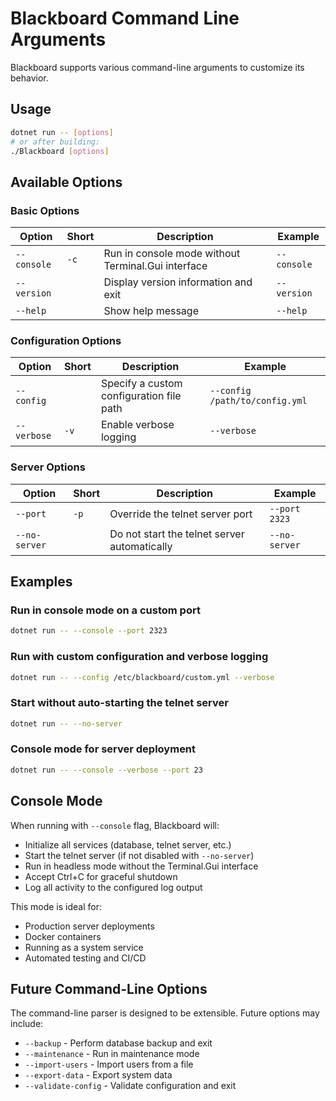 # Blackboard Command Line Arguments

Blackboard supports various command-line arguments to customize its behavior.

## Usage

```bash
dotnet run -- [options]
# or after building:
./Blackboard [options]
```

## Available Options

### Basic Options

| Option | Short | Description | Example |
|--------|--------|-------------|---------|
| `--console` | `-c` | Run in console mode without Terminal.Gui interface | `--console` |
| `--version` |  | Display version information and exit | `--version` |
| `--help` |  | Show help message | `--help` |

### Configuration Options

| Option | Short | Description | Example |
|--------|--------|-------------|---------|
| `--config` |  | Specify a custom configuration file path | `--config /path/to/config.yml` |
| `--verbose` | `-v` | Enable verbose logging | `--verbose` |

### Server Options

| Option | Short | Description | Example |
|--------|--------|-------------|---------|
| `--port` | `-p` | Override the telnet server port | `--port 2323` |
| `--no-server` |  | Do not start the telnet server automatically | `--no-server` |

## Examples

### Run in console mode on a custom port
```bash
dotnet run -- --console --port 2323
```

### Run with custom configuration and verbose logging
```bash
dotnet run -- --config /etc/blackboard/custom.yml --verbose
```

### Start without auto-starting the telnet server
```bash
dotnet run -- --no-server
```

### Console mode for server deployment
```bash
dotnet run -- --console --verbose --port 23
```

## Console Mode

When running with `--console` flag, Blackboard will:
- Initialize all services (database, telnet server, etc.)
- Start the telnet server (if not disabled with `--no-server`)
- Run in headless mode without the Terminal.Gui interface
- Accept Ctrl+C for graceful shutdown
- Log all activity to the configured log output

This mode is ideal for:
- Production server deployments
- Docker containers
- Running as a system service
- Automated testing and CI/CD

## Future Command-Line Options

The command-line parser is designed to be extensible. Future options may include:
- `--backup` - Perform database backup and exit
- `--maintenance` - Run in maintenance mode
- `--import-users` - Import users from a file
- `--export-data` - Export system data
- `--validate-config` - Validate configuration and exit
